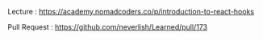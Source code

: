 Lecture : https://academy.nomadcoders.co/p/introduction-to-react-hooks

Pull Request : https://github.com/neverlish/Learned/pull/173